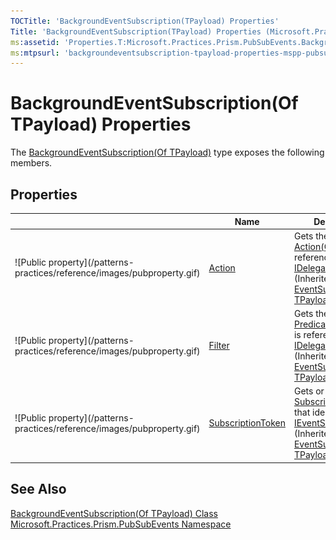 ```yaml
---
TOCTitle: 'BackgroundEventSubscription(TPayload) Properties'
Title: 'BackgroundEventSubscription(TPayload) Properties (Microsoft.Practices.Prism.PubSubEvents)'
ms:assetid: 'Properties.T:Microsoft.Practices.Prism.PubSubEvents.BackgroundEventSubscription\`1'
ms:mtpsurl: 'backgroundeventsubscription-tpayload-properties-mspp-pubsubevents.md'
---
```


# BackgroundEventSubscription(Of TPayload) Properties

The [BackgroundEventSubscription(Of TPayload)](/patterns-practices/reference/backgroundeventsubscription-tpayload-class-mspp-pubsubevents) type exposes the following members.

## Properties

<span id="propertyTableToggle"></span>
<table>

<thead>
<tr class="header">
<th> </th>
<th>Name</th>
<th>Description</th>
</tr>
</thead>
<tbody>
<tr class="odd">
<td>![Public property](/patterns-practices/reference/images/pubproperty.gif)</td>
<td><a href="/patterns-practices/reference/eventsubscription-tpayload-action-property-mspp-pubsubevents">Action</a></td>
<td><div class="summary">
Gets the target <a href="http://msdn.microsoft.com/en-us/library/018hxwa8">Action(Of T)</a> that is referenced by the <a href="/patterns-practices/reference/idelegatereference-interface-mspp-pubsubevents">IDelegateReference</a>.
</div>
(Inherited from <a href="/patterns-practices/reference/eventsubscription-tpayload-class-mspp-pubsubevents"> EventSubscription(Of TPayload)</a>.)</td>
</tr>
<tr class="even">
<td>![Public property](/patterns-practices/reference/images/pubproperty.gif)</td>
<td><a href="/patterns-practices/reference/eventsubscription-tpayload-filter-property-mspp-pubsubevents">Filter</a></td>
<td><div class="summary">
Gets the target <a href="http://msdn2.microsoft.com/en-us/library/bfcke1bz">Predicate(Of T)</a> that is referenced by the <a href="/patterns-practices/reference/idelegatereference-interface-mspp-pubsubevents">IDelegateReference</a>.
</div>
(Inherited from <a href="/patterns-practices/reference/eventsubscription-tpayload-class-mspp-pubsubevents"> EventSubscription(Of TPayload)</a>.)</td>
</tr>
<tr class="odd">
<td>![Public property](/patterns-practices/reference/images/pubproperty.gif)</td>
<td><a href="/patterns-practices/reference/eventsubscription-tpayload-subscriptiontoken-property-mspp-pubsubevents">SubscriptionToken</a></td>
<td><div class="summary">
Gets or sets a <a href="/patterns-practices/reference/eventsubscription-tpayload-subscriptiontoken-property-mspp-pubsubevents">SubscriptionToken</a> that identifies this <a href="https://msdn.microsoft.com/en-us/library/dn736140(v=pandp.50)">IEventSubscription</a>.
</div>
(Inherited from <a href="/patterns-practices/reference/eventsubscription-tpayload-class-mspp-pubsubevents"> EventSubscription(Of TPayload)</a>.)</td>
</tr>
</tbody>
</table>

## See Also

[BackgroundEventSubscription(Of TPayload) Class](/patterns-practices/reference/backgroundeventsubscription-tpayload-class-mspp-pubsubevents)<br/>
[Microsoft.Practices.Prism.PubSubEvents Namespace](/patterns-practices/reference/mspp-pubsubevents-namespace)<br/>
